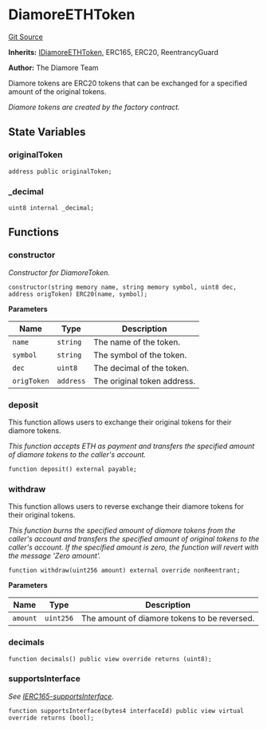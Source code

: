 # DiamoreETHToken
[Git Source](https://github.com/DiamoreMarket/smart_contracts_sol/blob/d9c233f3d22bc21895cd7ba877d73ff5b80f578a/contracts/DiamoreETHToken.sol)

**Inherits:**
[IDiamoreETHToken](/contracts/interfaces/IDiamoreETHToken.sol/interface.IDiamoreETHToken.md), ERC165, ERC20, ReentrancyGuard

**Author:**
The Diamore Team

Diamore tokens are ERC20 tokens that can be exchanged for a specified amount of the original tokens.

*Diamore tokens are created by the factory contract.*


## State Variables
### originalToken

```solidity
address public originalToken;
```


### _decimal

```solidity
uint8 internal _decimal;
```


## Functions
### constructor

*Constructor for DiamoreToken.*


```solidity
constructor(string memory name, string memory symbol, uint8 dec, address origToken) ERC20(name, symbol);
```
**Parameters**

|Name|Type|Description|
|----|----|-----------|
|`name`|`string`|The name of the token.|
|`symbol`|`string`|The symbol of the token.|
|`dec`|`uint8`|The decimal of the token.|
|`origToken`|`address`|The original token address.|


### deposit

This function allows users to exchange their original tokens for their diamore tokens.

*This function accepts ETH as payment and transfers the specified amount of diamore tokens to the caller's account.*


```solidity
function deposit() external payable;
```

### withdraw

This function allows users to reverse exchange their diamore tokens for their original tokens.

*This function burns the specified amount of diamore tokens from the caller's account
and transfers the specified amount of original tokens to the caller's account.
If the specified amount is zero, the function will revert with the message 'Zero amount'.*


```solidity
function withdraw(uint256 amount) external override nonReentrant;
```
**Parameters**

|Name|Type|Description|
|----|----|-----------|
|`amount`|`uint256`|The amount of diamore tokens to be reversed.|


### decimals


```solidity
function decimals() public view override returns (uint8);
```

### supportsInterface

*See [IERC165-supportsInterface](/contracts/Factory.sol/contract.Factory.md#supportsinterface).*


```solidity
function supportsInterface(bytes4 interfaceId) public view virtual override returns (bool);
```

